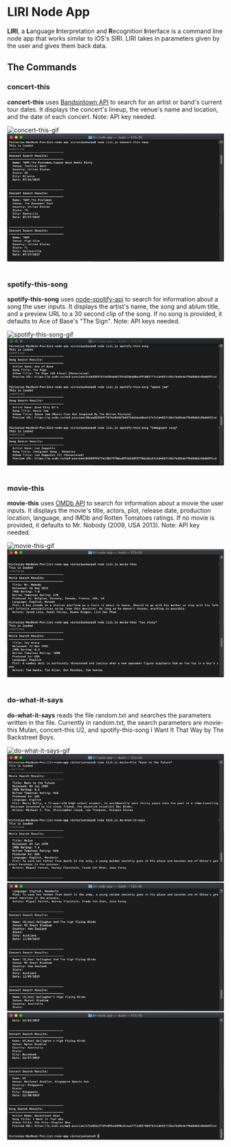# LIRI Node App

**LIRI**, a **L**anguage **I**nterpretation and **R**ecognition **I**nterface is a command line node app that works similar to iOS's SIRI. LIRI takes in parameters given by the user and gives them back data.

## The Commands
### **concert-this**

**concert-this** uses <a href="https://artists.bandsintown.com/support/bandsintown-api?locale=en">Bandsintown API</a> to search for an artist or band's current tour dates. It displays the concert's lineup, the venue's name and location, and the date of each concert. Note: API key needed.

![concert-this-gif](/documentation/concert-this.gif)
![concert-this-png](/documentation/02_concert-this_part2.png)
<br>
<br>

### **spotify-this-song**
**spotify-this-song** uses <a href="https://www.npmjs.com/package/node-spotify-api">node-spotify-api</a> to search for information about a song the user inputs. It displays the artist's name, the song and ablum title, and a preview URL to a 30 second clip of the song. If no song is provided, it defaults to Ace of Base's "The Sign". Note: API keys needed.

![spotify-this-song-gif](/documentation/spotify-this-song.gif)
![spotify-this-song-png](/documentation/03_spotify-this.png)
<br>
<br>

### **movie-this**
**movie-this** uses <a href="http://www.omdbapi.com/">OMDb API</a> to search for information about a movie the user inputs. It displays the movie's title, actors, plot, release date, production location, language, and IMDb and Rotten Tomatoes ratings. If no movie is provided, it defaults to Mr. Nobody (2009, USA 2013). Note: API key needed.

![movie-this-gif](/documentation/movie-this.gif)
![movie-this-png](/documentation/04_movie-this.png)
<br>
<br>

### **do-what-it-says**
**do-what-it-says** reads the file random.txt and searches the parameters written in the file. Currently in random.txt, the search parameters are movie-this Mulan, concert-this U2, and spotify-this-song I Want It That Way by The Backstreet Boys.

![do-what-it-says-gif](/documentation/do-what-it-says.gif)
![do-what-it-says-png](/documentation/05_d-w-i-s_part1.png)
![do-what-it-says-png](/documentation/06_d-w-i-s_part2.png)
![do-what-it-says-png](/documentation/07_d-w-i-s_part3.png)
